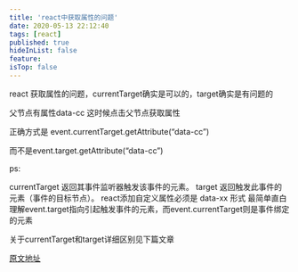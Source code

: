 ```yaml
---
title: 'react中获取属性的问题'
date: 2020-05-13 22:12:40
tags: [react]
published: true
hideInList: false
feature: 
isTop: false
---
```


react 获取属性的问题，currentTarget确实是可以的，target确实是有问题的

父节点有属性data-cc 这时候点击父节点获取属性

正确方式是 event.currentTarget.getAttribute(“data-cc”)

而不是event.target.getAttribute(“data-cc”)

ps:

currentTarget 返回其事件监听器触发该事件的元素。 target 返回触发此事件的元素（事件的目标节点）。
react添加自定义属性必须是 data-xx 形式
最简单直白理解event.target指向引起触发事件的元素，而event.currentTarget则是事件绑定的元素

关于currentTarget和target详细区别见下篇文章

[原文地址](https://blog.csdn.net/fortunegrant/article/details/83754945)

